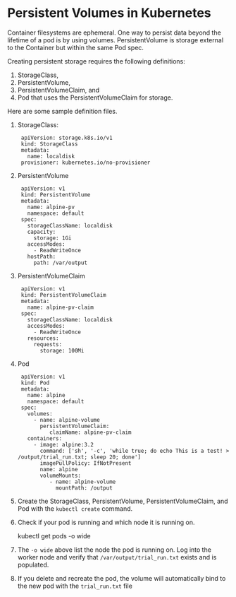 # Persistent Volumes in Kubernetes

Container filesystems are ephemeral. One way to persist data beyond the lifetime of a pod is by using volumes. PersistentVolume is storage external to the Container but within the same Pod spec.

Creating persistent storage requires the following definitions:

1. StorageClass, 
2. PersistentVolume, 
3. PersistentVolumeClaim, and
4. Pod that uses the PersistentVolumeClaim for storage.

Here are some sample definition files. 

1. StorageClass:

        apiVersion: storage.k8s.io/v1
        kind: StorageClass
        metadata:
          name: localdisk
        provisioner: kubernetes.io/no-provisioner


2. PersistentVolume

        apiVersion: v1
        kind: PersistentVolume
        metadata:
          name: alpine-pv
          namespace: default
        spec:
          storageClassName: localdisk
          capacity:
            storage: 1Gi
          accessModes:
            - ReadWriteOnce
          hostPath:
            path: /var/output

3. PersistentVolumeClaim

        apiVersion: v1
        kind: PersistentVolumeClaim
        metadata:
          name: alpine-pv-claim
        spec:
          storageClassName: localdisk
          accessModes:
            - ReadWriteOnce
          resources:
            requests:
              storage: 100Mi


4. Pod

        apiVersion: v1
        kind: Pod
        metadata:
          name: alpine
          namespace: default
        spec:
          volumes:
            - name: alpine-volume
              persistentVolumeClaim:
                 claimName: alpine-pv-claim
          containers:
            - image: alpine:3.2
              command: ['sh', '-c', 'while true; do echo This is a test! > /output/trial_run.txt; sleep 20; done']
              imagePullPolicy: IfNotPresent
              name: alpine
              volumeMounts:
                 - name: alpine-volume
                   mountPath: /output 


1. Create the StorageClass, PersistentVolume, PersistentVolumeClaim, and Pod with the `kubectl create` command. 

2. Check if your pod is running and which node it is running on. 
     
    kubectl get pods -o wide 

3. The `-o wide` above list the node the pod is running on. Log into the worker node and verify that `/var/output/trial_run.txt` exists and is populated. 

4. If you delete and recreate the pod, the volume will automatically bind to the new pod with the `trial_run.txt` file     
